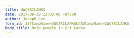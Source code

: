 ```yaml
---
title: UWCSRILANKA
date: 2017-06-30 23:00:00 -07:00
author: Joseph Lee
form_id: 33?CampName=UWCSRILANKA&CADCampName=CWCSRILANKA
body_title: Help people in Sri Lanka
---
```


